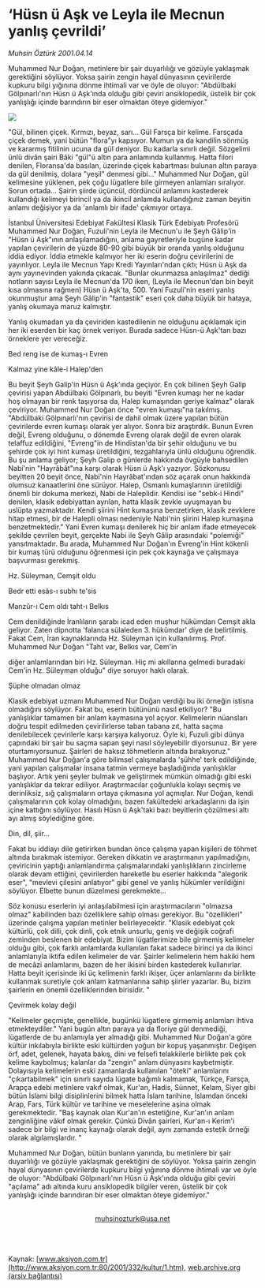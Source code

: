# ‘Hüsn ü Aşk ve Leyla ile Mecnun yanlış çevrildi’

*Muhsin Öztürk 2001.04.14*

<div>
 <p class="spot">
  Muhammed Nur Doğan, metinlere  bir şair duyarlılığı ve gözüyle  yaklaşmak gerektiğini söylüyor.  Yoksa şairin zengin hayal  dünyasının çevirilerde kupkuru  bilgi yığınına dönme ihtimali var ve  öyle de oluyor: "Abdülbaki  Gölpınarlı'nın Hüsn ü Aşk'ında  olduğu gibi çeviri ansiklopedik,  üstelik bir çok yanlışlığı içinde  barındırın bir eser  olmaktan öteye gidemiyor."
 </p>
 <p class="metin">
 </p>
 <img border="0" src="/web/20020420215906im_/http://www.aksiyon.com.tr/2001/332/resimler/Husn.jpg"/>
 <p class="metin">
  "Gül, bilinen çiçek. Kırmızı, beyaz, sarı... Gül Farsça bir kelime. Farsçada çiçek demek, yani bütün "flora"yı kapsıyor. Mumun ya da kandilin sönmüş ve kararmış fitilinin ucuna da gül deniyor. Bu kadarla sınırlı değil. Sözgelimi ünlü divân şairi Bâki "gül"ü altın para anlamında kullanmış. Hatta filori denilen, Floransa'da basılan, üzerinde çiçek kabartması bulunan altın paraya da gül denilmiş, dolara "yeşil" denmesi gibi..." Muhammed Nur Doğan, gül kelimesine yüklenen, pek çoğu lügatlere bile girmeyen anlamları sıralıyor. Sorun ortada... Şairin şiirde üçüncül, dördüncül anlamını kastederek kullandığı kelimeyi birincil ya da ikincil anlamda kullandığınız zaman beyitin anlamı değişiyor ya da 'anlamlı bir ifade' çıkmıyor ortaya.
 </p>
 <p class="metin">
  İstanbul Üniversitesi Edebiyat Fakültesi Klasik Türk Edebiyatı Profesörü Muhammed Nur Doğan, Fuzuli'nin Leyla ile Mecnun'u ile Şeyh Gâlip'in "Hüsn ü Aşk"ının anlaşılamadığını, anlama gayretleriyle bugüne kadar yapılan çevirilerin de yüzde 80-90 gibi büyük bir oranda yanlış olduğunu iddia ediyor. İddia etmekle kalmıyor her iki eserin doğru çevirilerini de yayınlıyor. Leyla ile Mecnun Yapı Kredi Yayınları'ndan çıktı; Hüsn ü Aşk da aynı yayınevinden yakında çıkacak. "Bunlar okunmazsa anlaşılmaz" dediği notların sayısı Leyla ile Mecnun'da 170 iken, (Leyla ile Mecnun'dan bin beyit kısa olmasına rağmen) Hüsn ü Aşk'ta, 500. Yani Fuzuli'nin eseri yanlış okunmuştur ama Şeyh Gâlip'in "fantastik" eseri çok daha büyük bir hataya, yanlış okumaya maruz kalmıştır.
 </p>
 <p class="metin">
  Yanlış okumadan ya da çeviriden kastedilenin ne olduğunu açıklamak için her iki eserden bir kaç örnek veriyor. Burada sadece Hüsn-ü Aşk'tan bazı örneklere yer vereceğiz.
 </p>
 <p class="metin">
  Bed reng ise de kumaş-ı Evren
 </p>
 <p class="metin">
  Kalmaz yine kâle-i Halep'den
 </p>
 <p class="metin">
  Bu beyit Şeyh Galip'in Hüsn ü Aşk'ında geçiyor. En çok bilinen Şeyh Galip çevirisi yapan Abdülbaki Gölpınarlı, bu beyiti "Evren kumaşı her ne kadar hoş olmayan bir renk taşıyorsa da, Halep kumaşından geriye kalmaz" olarak çeviriyor. Muhammed Nur Doğan önce "evren kumaşı"na takılmış. "Abdülbaki Gölpınarlı'nın çevirisi de dahil olmak üzere yapılan bütün çevirilerde evren kumaşı olarak yer alıyor. Sonra biz araştırdık. Bunun Evren değil, Evreng olduğunu, o dönemde Evreng olarak değil de evren olarak telaffuz edildiğini, "Evreng"in de Hindistan'da bir şehir olduğunu ve bu şehirde çok iyi hint kumaşı üretildiğini, tezgahlarıyla ünlü olduğunu öğrendik. Bu şu anlama geliyor; Şeyh Galip o günlerde hakkında övgüyle bahsedilen Nabi'nin "Hayrâbât"ına karşı olarak Hüsn ü Aşk'ı yazıyor. Sözkonusu beyitten 20 beyit önce, Nabi'nin Hayrâbat'ından söz açarak onun hakkında olumsuz kanaatlerini öne sürüyor. Halep, Osmanlı kumaşlarının üretildiği önemli bir dokuma merkezi, Nabi de Haleplidir. Kendisi ise "sebk-i Hindi" denilen, klasik edebiyattan ayrılan, hatta klasik zevkle uyuşmayan bu uslüpta yazmaktadır. Kendi şiirini Hint kumaşına benzetirken, klasik zevklere hitap etmesi, bir de Halepli olması nedeniyle Nabi'nin şiirini Halep kumaşına benzetmektedir." Yani Evren kumaşı denilerek hiç bir anlam ifade etmeyecek şekilde çevrilen beyit, gerçekte Nabi ile Şeyh Gâlip arasındaki "polemiği" yansıtmaktadır. Bu arada, Muhammed Nur Doğan'ın Evreng'in Hint kökenli bir kumaş türü olduğunu öğrenmesi için pek çok kaynağa ve çalışmaya başvurması gerekmiş.
 </p>
 <p class="metin">
  Hz. Süleyman, Cemşit oldu
 </p>
 <p class="metin">
  Bedr etti esâs-ı subhı te'sis
 </p>
 <p class="metin">
  Manzûr-ı Cem oldı taht-ı Belkıs
 </p>
 <p class="metin">
  Cem denildiğinde İranlıların şarabı icad eden muşhur hükümdarı Cemşit akla geliyor. Zaten dipnotta 'falanca sülaleden 3. hükümdar' diye de belirtilmiş. Fakat Cem, İran kaynaklarında Hz. Süleyman için kullanılırmış. Prof. Muhammed Nur Doğan "Taht var, Belkıs var, Cem'in
 </p>
 <p class="metin">
  diğer anlamlarından biri Hz. Süleyman. Hiç mi akıllarına gelmedi buradaki Cem'in Hz. Süleyman olduğu" diye soruyor haklı olarak.
 </p>
 <p class="metin">
  Şüphe olmadan olmaz
 </p>
 <p class="metin">
  Klasik edebiyat uzmanı Muhammed Nur Doğan verdiği bu iki örneğin istisna olmadığını söylüyor. Fakat bu, eserin bütününü nasıl etkiliyor? "Bu yanlışlıklar tamamen bir anlam kaymasına yol açıyor. Kelimelerin nüansları doğru tespit edilmeden çevirilirlerse taban tabana zıt, hatta saçma denilebilecek çevirilerle karşı karşıya kalıyoruz. Öyle ki, Fuzuli gibi dünya çapındaki bir şair bu saçma sapan şeyi nasıl söyleyebilir diyorsunuz. Bir yere oturtamıyorsunuz. Şairleri de haksız töhmetlerin altında bırakıyoruz." Muhammed Nur Doğan'a göre bilimsel çalışmalarda 'şühhe' terk edildiğinde, yani yapılan çalışmalar insana tatmin vermeye başladığında yanlışlıklar başlıyor. Artık yeni şeyler bulmak ve geliştirmek mümkün olmadığı gibi eski yanlışlıklar da tekrar ediliyor. Araştırmacılar çoğunlukla kolayı seçmiş ve derinliksiz, sığ çalışmaların ortaya çıkmasına yol açmışlar. Nur Doğan, kendi çalışmalarının çok kolay olmadığını, bazen fakültedeki arkadaşlarını da işin içine kattığını söylüyor. Hasılı Hüsn ü Aşk'taki bazı beyitlerin çözülmesi altı ayı almış söylediğine göre.
 </p>
 <p class="metin">
  Din, dil, şiir...
 </p>
 <p class="metin">
  Fakat bu iddiayı dile getirirken bundan önce çalışma yapan kişileri de töhmet altında bırakmak istemiyor. Gereken dikkatin ve araştırmanın yapılmadığını, çeviricinin yaptığı anlamlandırma çalışmalarındaki yanlışlıkların zincirleme olarak devam ettiğini, çevirilerden hareketle bu eserler hakkında "alegorik eser", "mevlevi çilesini anlatıyor" gibi genel ve yanlış hükümler verildiğini söylüyor. Elbette bunun düzelmesi gerekmekte...
 </p>
 <p class="metin">
  Söz konusu eserlerin iyi anlaşılabilmesi için araştırmacıların "olmazsa olmaz" kabilinden bazı özelliklere sahip olması gerekiyor. Bu "özellikleri" üzerinde çalışma yapılan metinler belirleyecektir. "Klasik edebiyat çok kültürlü, çok dilli, çok dinli, çok etnik unsurlu, geniş ve değişik coğrafi zeminden beslenen bir edebiyat. Bizim lügatlerimize bile girmemiş kelimeler olduğu gibi, çok farklı anlamlarda kullanılan fakat sadece birinci ya da ikinci anlamlarıyla iktifa edilen kelimeler de var. Şairler kelimelerin hem hakiki hem de mecâzi anlamlarını, bazen de her ikisini birden kastederek kullanırlar. Hatta beyit içerisinde iki üç kelimenin farklı ikişer, üçer anlamlarını da birlikte kullanmak suretiyle çok anlam katmanlarına sahip şiirler yazarlar. Bu, bizim şairlerin en önemli özelliklerinden birisidir. "
 </p>
 <p class="metin">
  Çevirmek kolay değil
 </p>
 <p class="metin">
  "Kelimeler geçmişte, genellikle, bugünkü lügatlere girmemiş anlamları ihtiva etmekteydiler." Yani bugün altın paraya ya da floriye gül denmediği, lügatlerde de bu anlamıyla yer almadığı gibi. Muhammed Nur Doğan'a göre kültür inkılabıyla birlikte eski kültürden yoğun bir kopuş yaşanmıştır. Değişen örf, adet, gelenek, hayata bakış, dini ve felsefi telakkilerle birlikte pek çok kelime kaybolmuş; kalanlar da "zengin" anlam dünyasını kaybetmiştir. Dolayısıyla kelimelerin eski zamanlarda kullanılan "öteki" anlamlarını "çıkartabilmek" için sınırlı sayıda lügate bağımlı kalmamak, Türkçe, Farsça, Arapça edebi metinlere vakıf olmak, Kur'an, Hadis, Sünnet, Kelam, Siyer gibi bütün İslami bilgi disiplinlerini bilmek hatta İslam tarihine, İslamdan önceki Arap, Fars, Türk kültür ve tarihine ve meselelerine aşina olmak gerekmektedir. "Baş kaynak olan Kur'an'ın estetiğine, Kur'an'ın anlam zenginliğine vâkıf olmak gerekir. Çünkü Divân şairleri, Kur'an-ı Kerim'i sadece bir bilgi ve inanç kaynağı olarak değil, aynı zamanda estetik örneği olarak algılamışlardır. "
 </p>
 <p class="metin">
  Muhammed Nur Doğan, bütün bunların yanında, bu metinlere bir şair duyarlılığı ve gözüyle yaklaşmak gerektiğini de söylüyor. Yoksa şairin zengin hayal dünyasının çevirilerde kupkuru bilgi yığınına dönme ihtimali var ve öyle de oluyor: "Abdülbaki Gölpınarlı'nın Hüsn ü Aşk'ında olduğu gibi çeviri "açılama" adı altında kuru ansiklopedik bilgiler veren, üstelik bir çok yanlışlığı içinde barındıran bir eser olmaktan öteye gidemiyor."
 </p>
 <br/>
 <center>
  <a class="anaorta" href="http://web.archive.org/web/20020420215906/mailto:muhsinozturk@usa.net">
   muhsinozturk@usa.net
  </a>
 </center>
 <br/>
 <br/>
 <br/>
</div>

Kaynak: [www.aksiyon.com.tr](http://www.aksiyon.com.tr:80/2001/332/kultur/1.htm), [web.archive.org (arşiv bağlantısı)](http://web.archive.org/web/20020420215906/http://www.aksiyon.com.tr:80/2001/332/kultur/1.htm)
